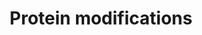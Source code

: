 ---
annotations:
- id: PW:0000432
  parent: regulatory pathway
  type: Pathway Ontology
  value: protein modification pathway
authors:
- M.Braymer
- MaintBot
- Ddigles
- Egonw
- Mkutmon
- Eweitz
description: ''
last-edited: 2021-05-20
organisms:
- Saccharomyces cerevisiae
redirect_from:
- /index.php/Pathway:WP346
- /instance/WP346
revision: null
schema-jsonld:
- '@context': https://schema.org/
  '@id': https://wikipathways.github.io/pathways/WP346.html
  '@type': Dataset
  creator:
    '@type': Organization
    name: WikiPathways
  description: ''
  keywords:
  - ATP
  - BET2
  - BET4
  - BPL1
  - CDC43
  - PMT1
  - PMT2
  - PMT3
  - PMT4
  - PMT5
  - PMT6
  - RAM1
  - RAM2
  - biotin
  - geranylgeranyl-PP
  - pyrophosphate
  license: CC0
  name: Protein modifications
seo: CreativeWork
title: Protein modifications
wpid: WP346
---